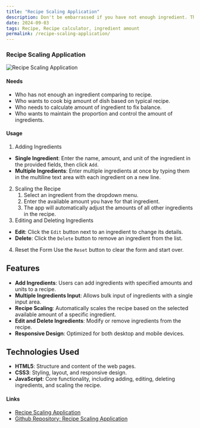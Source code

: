 ```yaml
---
title: "Recipe Scaling Application"
description: Don't be embarrassed if you have not enough ingredient. This utility helps you cook by calculating each ingredient, how much you have a ingredient.
date: 2024-09-03
tags: Recipe, Recipe calculator, ingredient amount
permalink: /recipe-scaling-application/
---
```


### Recipe Scaling Application

<img src="{{site.assets}}{{ page.permalink }}recipe-scaling-application.JPG" alt="Recipe Scaling Application">

#### Needs

- Who has not enough an ingredient comparing to recipe.
- Who wants to cook big amount of dish based on typical recipe.
- Who needs to calculate amount of ingredient to fix balance.
- Who wants to maintain the proportion and control the amount of ingredients.

#### Usage

1. Adding Ingredients

- **Single Ingredient**: Enter the name, amount, and unit of the ingredient in the provided fields, then click `Add`.
- **Multiple Ingredients**: Enter multiple ingredients at once by typing them in the multiline text area with each ingredient on a new line.

2. Scaling the Recipe
   1. Select an ingredient from the dropdown menu.
   2. Enter the available amount you have for that ingredient.
   3. The app will automatically adjust the amounts of all other ingredients in the recipe.
3. Editing and Deleting Ingredients

- **Edit**: Click the `Edit` button next to an ingredient to change its details.
- **Delete**: Click the `Delete` button to remove an ingredient from the list.

4. Reset the Form
   Use the `Reset` button to clear the form and start over.

## Features

- **Add Ingredients**: Users can add ingredients with specified amounts and units to a recipe.
- **Multiple Ingredients Input**: Allows bulk input of ingredients with a single input area.
- **Recipe Scaling**: Automatically scales the recipe based on the selected available amount of a specific ingredient.
- **Edit and Delete Ingredients**: Modify or remove ingredients from the recipe.
- **Responsive Design**: Optimized for both desktop and mobile devices.

## Technologies Used

- **HTML5**: Structure and content of the web pages.
- **CSS3**: Styling, layout, and responsive design.
- **JavaScript**: Core functionality, including adding, editing, deleting ingredients, and scaling the recipe.

#### Links

- [Recipe Scaling Application](https://saramjh.github.io/recipeCalc/)
- [Github Repository: Recipe Scaling Application](https://github.com/saramjh/recipeCalc)
